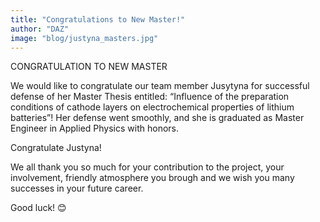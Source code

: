 ```yaml
---
title: "Congratulations to New Master!"
author: "DAZ"
image: "blog/justyna_masters.jpg"
---
```


CONGRATULATION TO NEW MASTER

We would like to congratulate our team member Jusytyna for successful defense of her Master Thesis entitled: “Influence of the preparation conditions of cathode layers on electrochemical properties of lithium batteries”! Her defense went smoothly, and she is graduated as Master Engineer in Applied Physics with honors.

Congratulate Justyna!

We all thank you so much for your contribution to the project, your involvement, friendly atmosphere you brough and we wish you many successes in your future career.

Good luck! 😊
